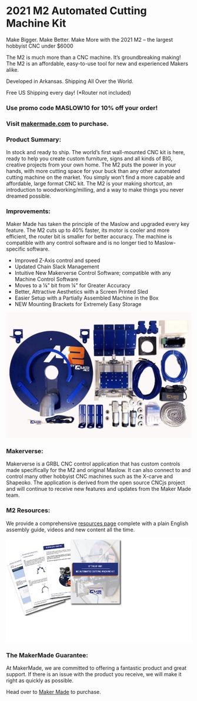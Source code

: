 # 2021 M2 Automated Cutting Machine Kit


Make Bigger. Make Better. Make More with the 2021 M2 – the largest hobbyist CNC under $6000

The M2 is much more than a CNC machine. It’s groundbreaking making! The M2 is an affordable, easy-to-use tool for new and experienced Makers alike.

Developed in Arkansas.  Shipping All Over the World.

Free US Shipping every day! (*Router not included)


### Use promo code MASLOW10 for 10% off your order!

### Visit [makermade.com](https://www.makermade.com) to purchase. 

### **Product Summary:**

In stock and ready to ship.  The world’s first wall-mounted CNC kit is here, ready to help you create custom furniture, signs and all kinds of BIG, creative projects from your own home. The M2 puts the power in your hands, with more cutting space for your buck than any other automated cutting machine on the market.  You simply won’t find a more capable and affordable, large format CNC kit. The M2 is your making shortcut, an introduction to woodworking/milling, and a way to make things you never dreamed possible.

### **Improvements:**

Maker Made has taken the principle of the Maslow and upgraded every key feature. The M2 cuts up to 40% faster, its motor is cooler and more efficient, the router bit is smaller for better accuracy. The machine is compatible with any control software and is no longer tied to Maslow-specific software.

* Improved Z-Axis control and speed
* Updated Chain Slack Management
* Intuitive New Makerverse Control Software; compatible with any Machine Control Software
* Moves to a ⅛” bit from ¼” for Greater Accuracy
* Better, Attractive Aesthetics with a Screen Printed Sled
* Easier Setup with a Partially Assembled Machine in the Box
* NEW Mounting Brackets for Extremely Easy Storage


![M2 Kit Contents](https://raw.githubusercontent.com/MaslowCommunityGarden/Maslow-kits-Pre-Order-/master/M2WHATSINTHEBOX.jpeg)  


### **Makerverse:**  

Makerverse is a GRBL CNC control application that has custom controls made specifically for the M2 and original Maslow. It can also connect to and control many other hobbyist CNC machines such as the X-carve and Shapeoko. The application is derived from the open source CNCjs project and will continue to receive new features and updates from the Maker Made team.


### **M2 Resources:**  

We provide a comprehensive [resources page](https://makermade.com/m2-resources/) complete with a plain English assembly guide, videos and new content all the time.

![M2 Kit Contents](https://raw.githubusercontent.com/MaslowCommunityGarden/Maslow-kits-Pre-Order-/master/M2RESOURCES.jpg)


### **The MakerMade Guarantee:**  

At MakerMade, we are committed to offering a fantastic product and great support.  If there is an issue with the product you receive, we will make it right as quickly as possible.  

Head over to [Maker Made](https://www.makermade.com/shop) to purchase.  
